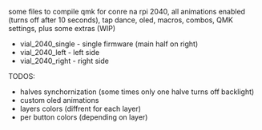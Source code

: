 some files to compile qmk for conre na rpi 2040, all animations enabled (turns off after 10 seconds), tap dance, oled, macros, combos, QMK settings, plus some extras (WIP)

- vial_2040_single - single firmware (main half on right)
- vial_2040_left - left side 
- vial_2040_right - right side

TODOS:
- halves synchornization (some times only one halve turns off backlight)
- custom oled animations
- layers colors (diffrent for each layer)
- per button colors (depending on layer)
